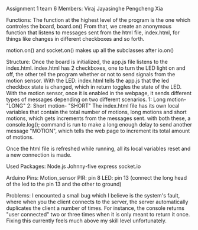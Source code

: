 Assignment 1 team 6
Members: Viraj Jayasinghe
			Pengcheng Xia

Functions:
The function at the highest level of the program is the one which controles the board, board.on() From that, we create an anonymous function that listens to messages sent from the html 
file, index.html, for things like changes in different checkboxes and so forth.

motion.on() and socket.on() makes up all the subclasses after io.on()

Structure:
Once the board is initialized, the app.js file listens to the index.html. index.html has 2 checkboxes, one to turn the LED light on and off, the other tell the program whether or not to send signals from the motion sensor.
With the LED: index.html tells the app.js that the led checkbox state is changed, which in return toggles the state of the LED.
With the motion sensor, once it is enabled in the webpage, it sends different types of messages depending on two different scenarios. 
1: Long motion- "LONG"
2: Short motion- "SHORT"
The index.html file has its own local variables that contain the total number of motions, long motions and short motions, which gets increments from the messages sent.
with both these, a console.log(); command is run to make a long enough delay to send another message "MOTION", which tells the web page to increment its total amount of motions.

Once the html file is refreshed while running, all its local variables reset and a new connection is made. 

Used Packages:
Node.js
Johnny-five
express
socket.io

Arduino Pins:
Motion_sensor PIR: pin 8
LED: pin 13 (connect the long head of the led to the pin 13 and the other to ground)

Problems:
I encounted a small bug which I believe is the system's fault, where when you the client connects to the server, the server automatically duplicates the client a number of times.
For instance, the console returns "user connected" two or three times when it is only meant to return it once. Fixing this currently feels much above my skill level unfortunately.